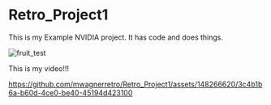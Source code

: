 # Retro_Project1
This is my Example NVIDIA project. It has code and does things.


![fruit_test](https://github.com/mwagnerretro/Retro_Project1/assets/148266620/bda8f548-8a62-4a2d-9877-1b4d0e65caa2)



This is my video!!!


https://github.com/mwagnerretro/Retro_Project1/assets/148266620/3c4b1b6a-b60d-4ce0-be40-45194d423100


